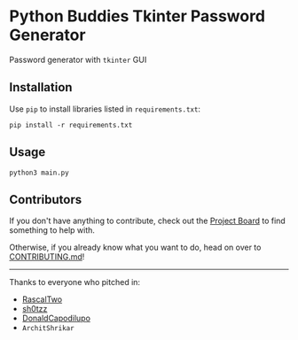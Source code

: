 # Python Buddies Tkinter Password Generator

Password generator with `tkinter` GUI

## Installation

Use `pip` to install libraries listed in `requirements.txt`:

`pip install -r requirements.txt`

## Usage

`python3 main.py`

## Contributors

If you don't have anything to contribute, check out the [Project Board](../../../projects/1) to find something to help with.

Otherwise, if you already know what you want to do, head on over to [CONTRIBUTING.md](CONTRIBUTING.md)!

***

Thanks to everyone who pitched in:

- [RascalTwo](https://github.com/RascalTwo)
- [sh0tzz](http://github.com/sh0tzz)
- [DonaldCapodilupo](http://github.com/DonaldCapodilupo)
- `ArchitShrikar`